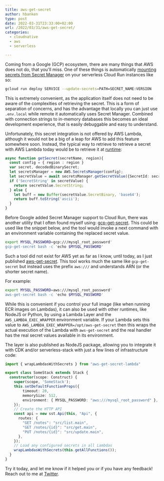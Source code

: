 ```yaml
---
title: aws-get-secret
author: hbanken
type: post
date: 2022-03-31T23:33:00+02:00
url: /2022/03/31/aws-get-secret/
categories:
  - cloudnative
  - aws
  - serverless

---
```


Coming from a Google (GCP) ecosystem, there are many things that AWS does not do, that you'll miss. One of these things
is automatically [mounting secrets from Secret Manager](https://cloud.google.com/run/docs/configuring/secrets) on your
serverless Cloud Run instances like so:

```bash
gcloud run deploy SERVICE --update-secrets=PATH=SECRET_NAME:VERSION
```

This is extremely convenient, as the application itself does not need to be aware of the complexities of retrieving the
secret. This is a form of separation of concerns, and has the advantage that locally you can just use `.env.local`
while remote it automatically uses Secret Manager. Combined with connection strings to in-memory databases this becomes
an ideal development experience, that is easily debuggable and easy to understand.

Unfortunately, this secret integration is not offered by AWS Lambda, although it would not be a big of a leap for AWS to
add this feature somewhere soon. Instead, the typical way to retrieve to retrieve a secret with AWS Lambda today would
be to retrieve it at [runtime](https://dev.to/aws-builders/how-to-use-secrete-manager-in-aws-lambda-node-js-3j80):

```typescript
async function getSecret(secretName, region){
  const config = { region : region }
  var secret, decodedBinarySecret;
  let secretsManager = new AWS.SecretsManager(config);
  let secretValue = await secretsManager.getSecretValue({SecretId: secretName}).promise();
  if ('SecretString' in secretValue) {
    return secretValue.SecretString;
  } else {
    let buff = new Buffer(secretValue.SecretBinary, 'base64');
    return buff.toString('ascii');
  }
}
```

Before Google added Secret Manager support to Cloud Run, there was another utility that I often found myself using:
[gcp-get-secret](https://github.com/binxio/gcp-get-secret). This could be used like the snippet below, and the tool
would invoke a next command with an environment variable containing the replaced secret value.

```bash
export MYSQL_PASSWORD=gcp:///mysql_root_password'
gcp-get-secret bash -c 'echo $MYSQL_PASSWORD'
```

Such a tool did not exist for AWS yet as far as I know, until today, as I just published [aws-get-secret](https://github.com/hermanbanken/aws-get-secret).
This tool works much the same like `gcp-get-secret` but instead uses the prefix `aws:///` and understands ARN (or the shorter secret name).

For example:
```bash
export MYSQL_PASSWORD=aws:///mysql_root_password'
aws-get-secret bash -c 'echo $MYSQL_PASSWORD'
```

While this is convenient if you control your full image (like when running ECR images on Lambdas), it can also be
used with other runtimes, like NodeJS or Python, by using a Lambda Layer and the `AWS_LAMBDA_EXEC_WRAPPER` environment
variable. If your Lambda sets this value to `AWS_LAMBDA_EXEC_WRAPPER=/opt/aws-get-secret` then this wraps the actual
execution of the Lambda with `aws-get-secret` and the real handler has the real secret values available in its
environment.

The layer is also published as NodeJS package, allowing you to integrate it with CDK and/or serverless-stack with
just a few lines of infrastructure code:

```typescript
import { wrapLambdasWithSecrets } from "aws-get-secret-lambda"

export class SomeStack extends Stack {
  constructor(scope: Construct) {
    super(scope, 'SomeStack');
    this.setDefaultFunctionProps({
        timeout: 20,
        memorySize: 512,
        environment: { MYSQL_PASSWORD: "aws:///mysql_root_password" },
    });
    // Create the HTTP API
    const api = new sst.Api(this, "Api", {
      routes: {
        "GET /notes": "src/list.main",
        "GET /notes/{id}": "src/get.main",
        "PUT /notes/{id}": "src/update.main",
      },
    });
    // Load any configured secrets in all Lambdas
    wrapLambdasWithSecrets(this.getAllFunctions());
  }
}
```

Try it today, and let me know if it helped you or if you have any feedback! Reach out to me at [Twitter](https://twitter.com/hermanbanken).
